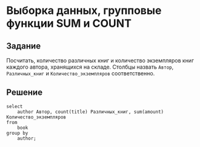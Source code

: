 # Выборка данных, групповые функции SUM и COUNT

## Задание

Посчитать, количество различных книг и количество экземпляров книг каждого автора, хранящихся на складе.  Столбцы назвать `Автор`, `Различных_книг` и `Количество_экземпляров` соответственно.

## Решение

```
select 
    author Автор, count(title) Различных_книг, sum(amount) Количество_экземпляров
from
    book
group by 
    author;
```
